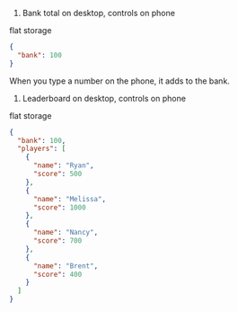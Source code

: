 1. Bank total on desktop, controls on phone

flat storage

```json
{
  "bank": 100
}
```

When you type a number on the phone, it adds to the bank.

1. Leaderboard on desktop, controls on phone

flat storage

```json
{
  "bank": 100,
  "players": [
    {
      "name": "Ryan",
      "score": 500
    },
    {
      "name": "Melissa",
      "score": 1000
    },
    {
      "name": "Nancy",
      "score": 700
    },
    {
      "name": "Brent",
      "score": 400
    }
  ]
}
```

  <script src="https://cdn.jsdelivr.net/npm/htmx.org@2.0.8/dist/htmx.min.js"></script>
